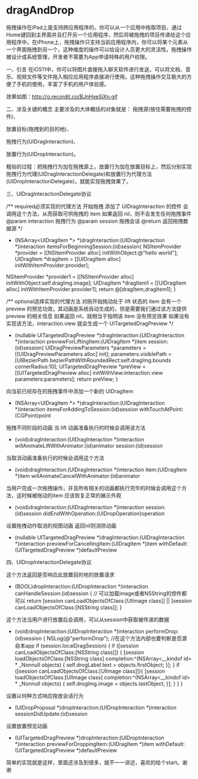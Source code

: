 # dragAndDrop
拖拽操作在iPad上是支持跨应用程序的，你可以从一个应用中拖取项目，通过Home键回到主界面并且打开另一个应用程序，然后将被拖拽的项目传递给这个应用程序中。在iPhone上，拖拽操作只支持当前应用程序内，你可以将某个元素从一个界面拖拽到另一个，这种维度的操作可以给设计人员更大的灵活性。拖拽操作被设计成系统管理，开发者不需要为App申请特殊的用户权限。

一、引言
在iOS11中，你可以将图片直接拖入聊天软件进行发送，可以将文档、音乐、视频文件等文件拖入相应应用程序直接进行使用。这种拖拽操作交互极大的方便了手机的使用，丰富了手机的用户体验感。

效果如图：http://g.recordit.co/BJnHxeSjXn.gif

二、涉及关键的概念
主要涉及的大体概括的对象就是： 拖拽源(按住需要拖拽的控件)、

放置目标(拖拽到的目的地)、

拖拽行为(UIDragInteraction)、

放置行为(UIDropInteraction)。

粗俗的过程：把拖拽行为加在拖拽源上，放置行为加在放置目标上，然后分别实现拖拽行为代理(UIDragInteractionDelegate)和放置行为代理方法(UIDropInteractionDelegate)，就能实现拖拽效果了。



三、UIDragInteractionDelegate协议

/**
required必须实现的代理方法
开始拖拽 添加了 UIDragInteraction 的控件 会调用这个方法，从而获取可供拖拽的 item
如果返回 nil，则不会发生任何拖拽事件
@param interaction 拖拽行为
@param session 拖拽会话
@return 返回拖拽数据源
*/
- (NSArray<UIDragItem *> *)dragInteraction:(UIDragInteraction *)interaction itemsForBeginningSession:(id<UIDragSession>)session{
NSItemProvider *provider = [[NSItemProvider alloc] initWithObject:@"hello world"];
UIDragItem *dragItem = [[UIDragItem alloc] initWithItemProvider:provider];

NSItemProvider *provider1 = [[NSItemProvider alloc] initWithObject:self.dragImg.image];
UIDragItem *dragItem1 = [[UIDragItem alloc] initWithItemProvider:provider1];
return @[dragItem,dragItem1];
}




/**
optional选择实现的代理方法
对刚开始拖动处于 lift 状态的 item 会有一个 preview 的预览功效，其动画是系统自动生成的，但是需要我们通过该方法提供 preview 的相关信息
如果返回 nil，就相当于指明该 item 没有预览效果
如果没有实现该方法，interaction.view 就会生成一个 UITargetedDragPreview
*/
- (nullable UITargetedDragPreview *)dragInteraction:(UIDragInteraction *)interaction previewForLiftingItem:(UIDragItem *)item session:(id<UIDragSession>)session{
UIDragPreviewParameters *parameters = [[UIDragPreviewParameters alloc] init];
parameters.visiblePath = [UIBezierPath bezierPathWithRoundedRect:self.dragImg.bounds cornerRadius:10];
UITargetedDragPreview *preView = [[UITargetedDragPreview alloc] initWithView:interaction.view parameters:parameters];
return preView;
}



向当前已经存在的拖拽事件中添加一个新的 UIDragItem
- (NSArray<UIDragItem *> *)dragInteraction:(UIDragInteraction *)interaction itemsForAddingToSession:(id<UIDragSession>)session withTouchAtPoint:(CGPoint)point



拖拽不同阶段的动画
当 lift 动画准备执行的时候会调用该方法
- (void)dragInteraction:(UIDragInteraction *)interaction willAnimateLiftWithAnimator:(id<UIDragAnimating>)animator session:(id<UIDragSession>)session

当取消动画准备执行的时候会调用这个方法
- (void)dragInteraction:(UIDragInteraction *)interaction item:(UIDragItem *)item willAnimateCancelWithAnimator:(id<UIDragAnimating>)animator

当用户完成一次拖拽操作，并且所有相关的动画都执行完毕的时候会调用这个方法，这时候被拖动的item 应该恢复正常的展示外观
- (void)dragInteraction:(UIDragInteraction *)interaction session:(id<UIDragSession>)session didEndWithOperation:(UIDropOperation)operation

设置拖拽动作取消的视图动画 返回nil则消除动画
- (nullable UITargetedDragPreview *)dragInteraction:(UIDragInteraction *)interaction previewForCancellingItem:(UIDragItem *)item withDefault:(UITargetedDragPreview *)defaultPreview

四、UIDropInteractionDelegate协议

这个方法返回是否响应此放置目的地的放置请求
- (BOOL)dropInteraction:(UIDropInteraction *)interaction canHandleSession:(id<UIDropSession>)session {
// 可以加载image或者NSString的控件都可以
return [session canLoadObjectsOfClass:[UIImage class]] || [session canLoadObjectsOfClass:[NSString class]];
}



这个方法当用户进行放置后会调用，可以从session中获取被传递的数据
- (void)dropInteraction:(UIDropInteraction *)interaction performDrop:(id<UIDropSession>)session {
NSLog(@"performDrop");
//在这个方法内部也要判断是否源自本app
if (session.localDragSession) {
if ([session canLoadObjectsOfClass:[NSString class]]) {
[session loadObjectsOfClass:[NSString class] completion:^(NSArray<__kindof id<NSItemProviderReading>> * _Nonnull objects) {
self.drogLabel.text = objects.firstObject;
}];
}
if ([session canLoadObjectsOfClass:[UIImage class]]){
[session loadObjectsOfClass:[UIImage class] completion:^(NSArray<__kindof id<NSItemProviderReading>> * _Nonnull objects) {
self.drogImg.image = objects.lastObject;
}];
}
}
}



设置以何种方式响应拖放会话行为
- (UIDropProposal *)dropInteraction:(UIDropInteraction *)interaction sessionDidUpdate:(id<UIDropSession>)session



设置放置预览动画
- (UITargetedDragPreview *)dropInteraction:(UIDropInteraction *)interaction previewForDroppingItem:(UIDragItem *)item withDefault:(UITargetedDragPreview *)defaultPreview

简单的实现就是这样，里面还涉及到很多，就不一一讲述，喜欢的给个start。谢谢
